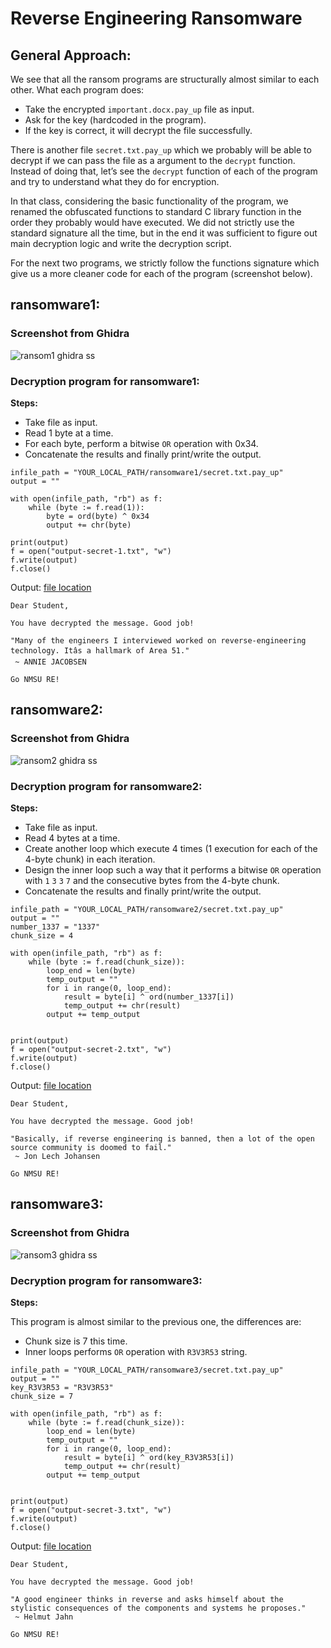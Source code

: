 # Reverse Engineering Ransomware

## General Approach:

We see that all the ransom programs are structurally almost similar to each other. What each program does:

- Take the encrypted `important.docx.pay_up` file as input.
- Ask for the key (hardcoded in the program).
- If the key is correct, it will decrypt the file successfully.

There is another file `secret.txt.pay_up` which we probably will be able to decrypt if we can pass the file as a argument to the `decrypt` function. Instead of doing that, let’s see the `decrypt` function of each of the program and try to understand what they do for encryption.

In that class, considering the basic functionality of the program, we renamed the obfuscated functions to standard C library function in the order they probably would have executed. We did not strictly use the standard signature all the time, but in the end it was sufficient to figure out main decryption logic and write the decryption script.

For the next two programs, we strictly follow the functions signature which give us a more cleaner code for each of the program (screenshot below). 

## ransomware1:

### Screenshot from Ghidra

![ransom1 ghidra ss](images/ransom_1.png)

### Decryption program for ransomware1:

**Steps:**

- Take file as input.
- Read 1 byte at a time.
- For each byte, perform a bitwise `OR` operation with 0x34.
- Concatenate the results and finally print/write the output.

```
infile_path = "YOUR_LOCAL_PATH/ransomware1/secret.txt.pay_up"
output = ""

with open(infile_path, "rb") as f:
    while (byte := f.read(1)):
        byte = ord(byte) ^ 0x34
        output += chr(byte)

print(output)
f = open("output-secret-1.txt", "w")
f.write(output)
f.close()

```

Output: [file location](ransom-decrypted-file/output-secret-1.txt)

```
Dear Student,

You have decrypted the message. Good job!

"Many of the engineers I interviewed worked on reverse-engineering technology. Itâs a hallmark of Area 51."
 ~ ANNIE JACOBSEN

Go NMSU RE!

```

## ransomware2:

### Screenshot from Ghidra

![ransom2 ghidra ss](images/ransom_2.png)

### Decryption program for ransomware2:

**Steps:**

- Take file as input.
- Read 4 bytes at a time.
- Create another loop which execute 4 times (1 execution for each of the 4-byte chunk) in each iteration.
- Design the inner loop such a way that it performs a bitwise `OR` operation with `1` `3` `3` `7` and the consecutive bytes from the 4-byte chunk.
- Concatenate the results and finally print/write the output.

```
infile_path = "YOUR_LOCAL_PATH/ransomware2/secret.txt.pay_up"
output = ""
number_1337 = "1337"
chunk_size = 4

with open(infile_path, "rb") as f:
    while (byte := f.read(chunk_size)):
        loop_end = len(byte)
        temp_output = ""
        for i in range(0, loop_end):
            result = byte[i] ^ ord(number_1337[i])
            temp_output += chr(result)
        output += temp_output
            
    
print(output)
f = open("output-secret-2.txt", "w")
f.write(output)
f.close()

```

Output: [file location](ransom-decrypted-file/output-secret-2.txt)

```
Dear Student,

You have decrypted the message. Good job!

"Basically, if reverse engineering is banned, then a lot of the open source community is doomed to fail."
 ~ Jon Lech Johansen

Go NMSU RE!

```

## ransomware3:

### Screenshot from Ghidra

![ransom3 ghidra ss](images/ransom_3.png)

### Decryption program for ransomware3:


**Steps:**

This program is almost similar to the previous one, the differences are:

- Chunk size is 7 this time.
- Inner loops performs `OR` operation with `R3V3R53` string.


```
infile_path = "YOUR_LOCAL_PATH/ransomware3/secret.txt.pay_up"
output = ""
key_R3V3R53 = "R3V3R53"
chunk_size = 7

with open(infile_path, "rb") as f:
    while (byte := f.read(chunk_size)):
        loop_end = len(byte)
        temp_output = ""
        for i in range(0, loop_end):
            result = byte[i] ^ ord(key_R3V3R53[i])
            temp_output += chr(result)
        output += temp_output
            
    
print(output)
f = open("output-secret-3.txt", "w")
f.write(output)
f.close()

```

Output: [file location](ransom-decrypted-file/output-secret-3.txt)

```
Dear Student,

You have decrypted the message. Good job!

"A good engineer thinks in reverse and asks himself about the stylistic consequences of the components and systems he proposes."
 ~ Helmut Jahn

Go NMSU RE!

```
